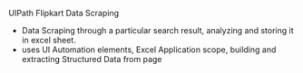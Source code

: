 UIPath Flipkart Data Scraping

- Data Scraping through a particular search result, analyzing and storing it in excel sheet.
- uses UI Automation elements, Excel Application scope, building and extracting Structured Data from page

